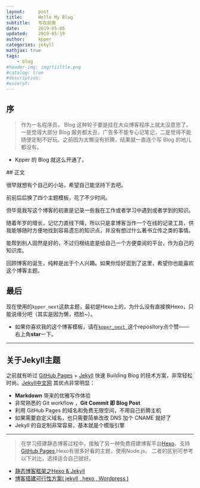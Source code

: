 ```yaml
---
layout:     post
title:      Hello My Blog
subtitle:   写在前面
date:       2019-05-05
updated:    2019-05-19
author:     kpper
categories: jekyll
mathjax: true
tags:
    - blog
#header-img: img/tiiltle.png
#catalog: true
#description:
#excerpt: 
---
```


<!--
* content
{:toc}
-->

## 序
>作为一名程序员， Blog 这种轮子要是挂在大众博客程序上就太没意思了。一是觉得大部分 Blog 服务都太丑，广告多不能专心记笔记，二是觉得不能随便定制不好玩。之前因为太懒没有折腾，结果就一直连个写 Blog 的地儿都没有。

* Kpper 的 Blog 就这么开通了。
<!-- more -->
<p id = "build"></p>
## 正文

很早就想有个自己的小站，希望自己能坚持下去吧。

前前后后换了四个主题模板，花了不少时间。

但毕竟我写这个博客的初衷是记录一些我在工作或者学习中遇到或者学到的知识。

随着年岁的增长，记忆力直线下降，所以只是拿博客当作一个在线的记录工具，供我能够随时方便地找到容易遗忘的知识点，并没有想过什么著书立传之类的事情。

能帮到别人固然是好的，不过归根结底是给自己一个方便查阅的平台，作为自己的知识库。

回顾博客的诞生，纯粹是出于个人兴趣。如果你恰好逛到了这里，希望你也能喜欢这个博客主题。

## 最后
现在使用的`kpper_next`这款主题，最初是Hexo上的，为什么没有直接换Hexo，只能说缘分吧（其实是因为懒，捂脸~）。
* 如果你喜欢我的这个博客模板，请在[`kpper_next
`](https://kpper.github.io/kpper_next/)这个repository点个赞——右上角**star**一下。

---

## 关于Jekyll主题

之前就有听过 [GitHub Pages](https://pages.github.com/) + [Jekyll](http://jekyllrb.com/) 快速 Building Blog 的技术方案，非常轻松时尚。[Jekyll中文网](http://jekyllcn.com/)
其优点非常明显：

* **Markdown** 带来的优雅写作体验
* 非常熟悉的 Git workflow ，**Git Commit 即 Blog Post**
* 利用 GitHub Pages 的域名和免费无限空间，不用自己折腾主机
* 如果需要自定义域名，也只需要简单改改 DNS 加个 CNAME 就好了
* Jekyll 的自定制非常容易，基本就是个模版引擎
  
---

>在学习搭建静态博客过程中，接触了另一种免费搭建博客平台[Hexo](https://hexo.io/)，支持[GitHub Pages](https://pages.github.com/),Hexo有很多好看的主题，使用Node.js。
二者的区别可参考以下对比，选择适合自己就好。
* [静态博客框架之Hexo & Jekyll](https://www.jianshu.com/p/ce1619874d34)
* [博客搭建可行性方案( jekyll , hexo , Wordpress )](https://www.jianshu.com/p/c4f145fdd637)
